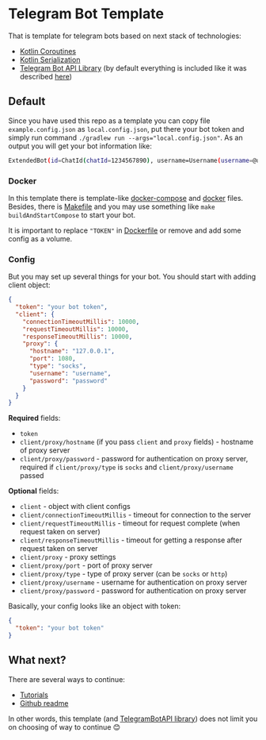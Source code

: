 # Telegram Bot Template

That is template for telegram bots based on next stack of technologies:

* [Kotlin Coroutines](https://github.com/Kotlin/kotlinx.coroutines)
* [Kotlin Serialization](https://github.com/Kotlin/kotlinx.serialization)
* [Telegram Bot API Library](https://github.com/InsanusMokrassar/TelegramBotAPI) (by default everything is included like
it was described [here](https://github.com/InsanusMokrassar/TelegramBotAPI#ok-where-should-i-start))

## Default

Since you have used this repo as a template you can copy file `example.config.json` as `local.config.json`, put there your bot token and simply run command `./gradlew run --args="local.config.json"`. As an output you will get your bot information like:

```bash
ExtendedBot(id=ChatId(chatId=1234567890), username=Username(username=@username_of_your_bot), firstName=Name of bot, lastName=, canJoinGroups=(some boolean), canReadAllGroupMessages=(some boolean), supportsInlineQueries=(some boolean))
```

### Docker

In this template there is template-like [docker-compose](docker-compose.yml) and [docker](Dockerfile) files. Besides,
there is [Makefile](Makefile) and you may use something like `make buildAndStartCompose` to start your bot.

It is important to replace `"TOKEN"` in [Dockerfile](Dockerfile) or remove and add some config as a volume.

### Config

But you may set up several things for your bot. You should start with adding client object:

```json
{
  "token": "your bot token",
  "client": {
    "connectionTimeoutMillis": 10000,
    "requestTimeoutMillis": 10000,
    "responseTimeoutMillis": 10000,
    "proxy": {
      "hostname": "127.0.0.1",
      "port": 1080,
      "type": "socks",
      "username": "username",
      "password": "password"
    }
  }
}
```

__Required__ fields:

* `token`
* `client/proxy/hostname` (if you pass `client` and `proxy` fields) - hostname of proxy server
* `client/proxy/password` - password for authentication on proxy server, required if `client/proxy/type` is `socks` and `client/proxy/username` passed

__Optional__ fields:

* `client` - object with client configs
* `client/connectionTimeoutMillis` - timeout for connection to the server
* `client/requestTimeoutMillis` - timeout for request complete (when request taken on server)
* `client/responseTimeoutMillis` - timeout for getting a response after request taken on server
* `client/proxy` - proxy settings
* `client/proxy/port` - port of proxy server
* `client/proxy/type` - type of proxy server (can be `socks` or `http`)
* `client/proxy/username` - username for authentication on proxy server
* `client/proxy/password` - password for authentication on proxy server

Basically, your config looks like an object with token:

```json
{
  "token": "your bot token"
}
```

## What next?

There are several ways to continue:

* [Tutorials](https://docs.inmo.dev/tgbotapi/index.html)
* [Github readme](https://github.com/InsanusMokrassar/TelegramBotAPI)

In other words, this template (and [TelegramBotAPI library](https://github.com/InsanusMokrassar/TelegramBotAPI)) does
not limit you on choosing of way to continue 😊
